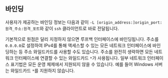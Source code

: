 ## 바인딩

사용자가 제공하는 바인딩 정보는 다음과 같이 `-L [origin_address:]origin_port:원격_주소:원격_포트`와 같이 `ssh` 클라이언트로 바로 전달됩니다.

기본적으로 원점은 달리 지정하지 않으면 루프백 인터페이스에 바인딩됩니다. 주소를 `0.0.0.0`로 설정하여 IPv4를 통해 액세스할 수 있는 모든 네트워크 인터페이스에 바인딩하는 등 주소 와일드카드를 사용할 수도 있습니다. 주소를 완전히 생략하면 모든 네트워크 인터페이스에 연결할 수 있는 와일드카드 `*`가 사용됩니다. 일부 네트워크 인터페이스 표기법은 모든 운영 체제에서 지원되지 않을 수 있습니다. 예를 들어 Windows 서버는 와일드카드 `*`를 지원하지 않습니다.
